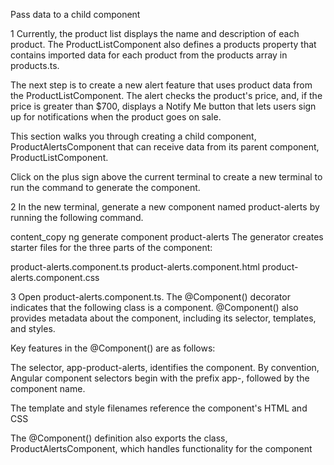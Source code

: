 Pass data to a child component

1 Currently, the product list displays the name and description of each product. The ProductListComponent also defines a products property that contains imported data for each product from the products array in products.ts.

The next step is to create a new alert feature that uses product data from the ProductListComponent. The alert checks the product's price, and, if the price is greater than $700, displays a Notify Me button that lets users sign up for notifications when the product goes on sale.

This section walks you through creating a child component, ProductAlertsComponent that can receive data from its parent component, ProductListComponent.

Click on the plus sign above the current terminal to create a new terminal to run the command to generate the component.

2 In the new terminal, generate a new component named product-alerts by running the following command.

content_copy
ng generate component product-alerts
The generator creates starter files for the three parts of the component:

product-alerts.component.ts
product-alerts.component.html
product-alerts.component.css

3 Open product-alerts.component.ts. The @Component() decorator indicates that the following class is a component. @Component() also provides metadata about the component, including its selector, templates, and styles.

<!-- import { Component, OnInit } from '@angular/core';

@Component({
  selector: 'app-product-alerts',
  templateUrl: './product-alerts.component.html',
  styleUrls: ['./product-alerts.component.css']
})
export class ProductAlertsComponent implements OnInit {

  constructor() { }

  ngOnInit() {
  }

} -->

Key features in the @Component() are as follows:

The selector, app-product-alerts, identifies the component. By convention, Angular component selectors begin with the prefix app-, followed by the component name.

The template and style filenames reference the component's HTML and CSS

The @Component() definition also exports the class, ProductAlertsComponent, which handles functionality for the component
